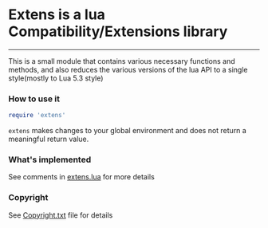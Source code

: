 # Extens is a lua Compatibility/Extensions library
___
This is a small module that contains various necessary functions and methods, and also reduces the various versions of the lua API to a single style(mostly to Lua 5.3 style)

### How to use it
```lua
require 'extens'
```

`extens` makes changes to your global environment and does not return a meaningful return value.

### What's implemented

See comments in [extens.lua](https://github.com/mzujev/extens/extens.lua) for more details

### Copyright
See [Copyright.txt](https://github.com/mzujev/extens/Copyright.txt) file for details

